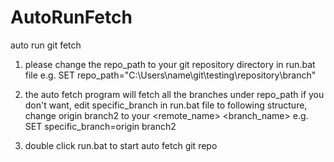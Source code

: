 # AutoRunFetch
auto run git fetch

1. please change the repo_path to your git repository directory in run.bat file
e.g.
SET repo_path="C:\Users\name\git\testing\repository\branch"

2. the auto fetch program will fetch all the branches under repo_path
if you don't want, edit specific_branch in run.bat file to following structure, change origin branch2 to your <remote_name> <branch_name>
e.g.
SET specific_branch=origin branch2

3. double click run.bat to start auto fetch git repo
